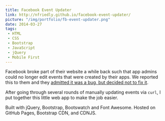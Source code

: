 ```yaml
---
title: Facebook Event Updater
link: http://nfriedly.github.io/facebook-event-updater/
picture: "/img/portfolio/fb-event-updater.png"
date: 2014-03-27
tags:
 - HTML
 - CSS
 - Bootstrap
 - JavaScript
 - jQuery
 - Mobile First
---
```

Facebook broke part of their website a while back such that app admins could no longer edit events that were created by their apps. We reported this to them and they <a href="https://developers.facebook.com/bugs/494984083903743">admitted it was a bug, but decided not to fix it</a>.

After going through several rounds of manually updating events via `curl`, I put together this little web app to make the job easier.

Built with jQuery, Bootstrap, Bootswatch and Font Awesome. Hosted on GitHub Pages, Bootstrap CDN, and CDNJS.
